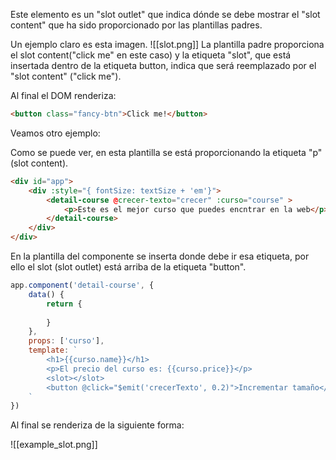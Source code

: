 Este elemento es un "slot outlet" que indica dónde se debe mostrar el "slot content" que ha sido proporcionado por las plantillas padres.

Un ejemplo claro es esta imagen. 
![[slot.png]]
La plantilla padre proporciona el slot content("click me" en este caso) y la etiqueta "slot", que está insertada dentro de la etiqueta button, indica que será reemplazado por el "slot content" ("click me").

Al final el DOM renderiza:
```HTML
<button class="fancy-btn">Click me!</button>
```

Veamos otro ejemplo:

Como se puede ver, en esta plantilla se está proporcionando la etiqueta "p" (slot content).
```HTML
<div id="app">
    <div :style="{ fontSize: textSize + 'em'}">
	    <detail-course @crecer-texto="crecer" :curso="course" >
	        <p>Este es el mejor curso que puedes encntrar en la web</p>
	    </detail-course>
    </div>
</div>
```

En la plantilla del componente se inserta donde debe ir esa etiqueta, por ello el slot (slot outlet) está arriba de la etiqueta "button".
```Javascript
app.component('detail-course', {
    data() {
        return {
            
        }
    },
    props: ['curso'],
    template: `
        <h1>{{curso.name}}</h1>
        <p>El precio del curso es: {{curso.price}}</p>
        <slot></slot>
        <button @click="$emit('crecerTexto', 0.2)">Incrementar tamaño</button>
    `
})
```

Al final se renderiza de la siguiente forma:

![[example_slot.png]]